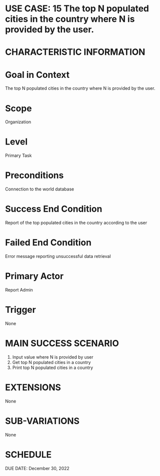 # USE CASE: 15 The top N populated cities in the country where N is provided by the user.

# CHARACTERISTIC INFORMATION

# Goal in Context
The top N populated cities in the country where N is provided by the user.

# Scope
Organization

# Level
Primary Task

# Preconditions
Connection to the world database

# Success End Condition
Report of the top populated cities in the country according to the user

# Failed End Condition
Error message reporting unsuccessful data retrieval

# Primary Actor
Report Admin

# Trigger
None

# MAIN SUCCESS SCENARIO
1. Input value where N is provided by user
2. Get top N populated cities in a country
3. Print top N populated cities in a country

# EXTENSIONS
None

# SUB-VARIATIONS
None

# SCHEDULE
DUE DATE: December 30, 2022

